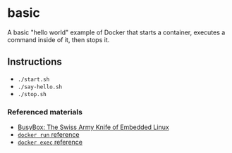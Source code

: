 # basic

A basic "hello world" example of Docker that starts a container, executes a command inside of it, then stops it.

## Instructions

* `./start.sh`
* `./say-hello.sh`
* `./stop.sh`

### Referenced materials

* [BusyBox: The Swiss Army Knife of Embedded Linux](https://hub.docker.com/_/busybox)
* [`docker run` reference](https://docs.docker.com/engine/reference/commandline/run/)  
* [`docker exec` reference](https://docs.docker.com/engine/reference/commandline/exec/)
